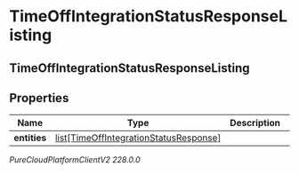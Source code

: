 # TimeOffIntegrationStatusResponseListing

## TimeOffIntegrationStatusResponseListing

## Properties

|Name | Type | Description | Notes|
|------------ | ------------- | ------------- | -------------|
| **entities** | [list[TimeOffIntegrationStatusResponse]](TimeOffIntegrationStatusResponse) |  | [optional] |



_PureCloudPlatformClientV2 228.0.0_
